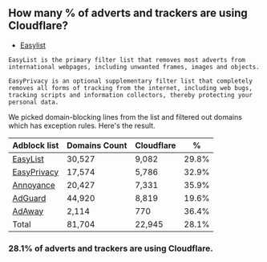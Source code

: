 ## How many % of adverts and trackers are using Cloudflare?


- [Easylist](https://web.archive.org/web/20210516110248/https://easylist.to/)
```
EasyList is the primary filter list that removes most adverts from international webpages, including unwanted frames, images and objects.

EasyPrivacy is an optional supplementary filter list that completely removes all forms of tracking from the internet, including web bugs, tracking scripts and information collectors, thereby protecting your personal data.
```


We picked domain-blocking lines from the list and filtered out domains which has exception rules.
Here's the result.


| Adblock list | Domains Count | Cloudflare | % |
| --- | --- | --- | --- |
| [EasyList](https://easylist.to/easylist/easylist.txt) | 30,527 | 9,082 | 29.8% |
| [EasyPrivacy](https://easylist.to/easylist/easyprivacy.txt) | 17,574 | 5,786 | 32.9% |
| [Annoyance](https://secure.fanboy.co.nz/fanboy-annoyance.txt) | 20,427 | 7,331 | 35.9% |
| [AdGuard](https://adguardteam.github.io/AdGuardSDNSFilter/Filters/filter.txt) | 44,920 | 8,819 | 19.6% |
| [AdAway](https://raw.githubusercontent.com/AdAway/adaway.github.io/master/hosts.txt) | 2,114 | 770 | 36.4% |
| Total | 81,704 | 22,945 | 28.1% |


### 28.1% of adverts and trackers are using Cloudflare.